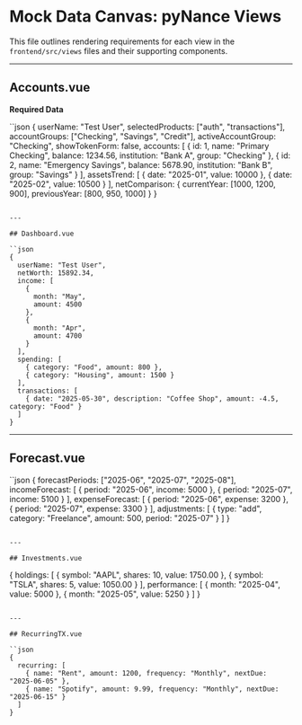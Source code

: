 # Mock Data Canvas: pyNance Views

This file outlines rendering requirements for each view in the `frontend/src/views` files and their supporting components.

----

## Accounts.vue

**Required Data**

``json
{
  userName: "Test User",
  selectedProducts: ["auth", "transactions"],
  accountGroups: ["Checking", "Savings", "Credit"],
  activeAccountGroup: "Checking",
  showTokenForm: false,
  accounts: [
    { id: 1, name: "Primary Checking", balance: 1234.56, institution: "Bank A", group: "Checking" },
    { id: 2, name: "Emergency Savings", balance: 5678.90, institution: "Bank B", group: "Savings" }
  ],
  assetsTrend: [
    { date: "2025-01", value: 10000 },
    { date: "2025-02", value: 10500 }
  ],
  netComparison: {
    currentYear: [1000, 1200, 900],
    previousYear: [800, 950, 1000]
  }
}
```

---

## Dashboard.vue

``json
{
  userName: "Test User",
  netWorth: 15892.34,
  income: [
    {
      month: "May",
      amount: 4500
    },
    {
      month: "Apr",
      amount: 4700
    }
  ],
  spending: [
    { category: "Food", amount: 800 },
    { category: "Housing", amount: 1500 }
  ],
  transactions: [
    { date: "2025-05-30", description: "Coffee Shop", amount: -4.5, category: "Food" }
  ]
}
```

---

## Forecast.vue

``json
{
  forecastPeriods: ["2025-06", "2025-07", "2025-08"],
  incomeForecast: [
    { period: "2025-06", income: 5000 },
    { period: "2025-07", income: 5100 }
  ],
  expenseForecast: [
    { period: "2025-06", expense: 3200 },
    { period: "2025-07", expense: 3300 }
  ],
  adjustments: [
    { type: "add", category: "Freelance", amount: 500, period: "2025-07" }
  ]
}
```

---

## Investments.vue

```
{
  holdings: [
    { symbol: "AAPL", shares: 10, value: 1750.00 },
    { symbol: "TSLA", shares: 5, value: 1050.00 }
  ],
  performance: [
    { month: "2025-04", value: 5000 },
    { month: "2025-05", value: 5250 }
  ]
}
```

---

## RecurringTX.vue

``json
{
  recurring: [
    { name: "Rent", amount: 1200, frequency: "Monthly", nextDue: "2025-06-05" },
    { name: "Spotify", amount: 9.99, frequency: "Monthly", nextDue: "2025-06-15" }
  ]
}
```
